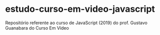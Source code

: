 # estudo-curso-em-video-javascript
 Repositório referente ao curso de JavaScript (2019) do prof. Gustavo Guanabara do Curso Em Vídeo
